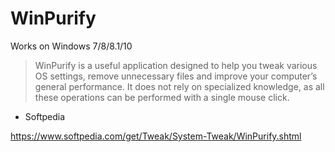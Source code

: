# WinPurify

Works on Windows 7/8/8.1/10

> WinPurify is a useful application designed to help you tweak various OS settings, remove unnecessary files and improve your computer’s general performance. It does not rely on specialized knowledge, as all these operations can be performed with a single mouse click.

- Softpedia


https://www.softpedia.com/get/Tweak/System-Tweak/WinPurify.shtml
